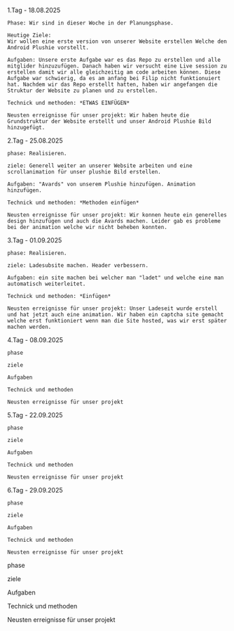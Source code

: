 1.Tag - 18.08.2025

    Phase: Wir sind in dieser Woche in der Planungsphase.

    Heutige Ziele:
    Wir wollen eine erste version von unserer Website erstellen Welche den Android Plushie vorstellt.

    Aufgaben: Unsere erste Aufgabe war es das Repo zu erstellen und alle mitglider hinzuzufügen. Danach haben wir versucht eine Live session zu erstellen damit wir alle gleichzeitig am code arbeiten können. Diese Aufgabe war schwierig, da es am anfang bei Filip nicht funktionuiert hat. Nachdem wir das Repo erstellt hatten, haben wir angefangen die Struktur der Website zu planen und zu erstellen.

    Technick und methoden: *ETWAS EINFÜGEN*

    Neusten erreignisse für unser projekt: Wir haben heute die Grundstruktur der Website erstellt und unser Android Plushie Bild hinzugefügt.

<!--Ideen
    Wir wollen unseren Plushie vorstellen und ihn "Advertisen". Wir wollen auch coole Effekte haben. -->

2.Tag - 25.08.2025

    phase: Realisieren.

    ziele: Generell weiter an unserer Website arbeiten und eine scrollanimation für unser plushie Bild erstellen.

    Aufgaben: "Avards" von unserem Plushie hinzufügen. Animation hinzufügen.

    Technick und methoden: *Methoden einfügen*

    Neusten erreignisse für unser projekt: Wir konnen heute ein generelles design hinzufügen und auch die Avards machen. Leider gab es probleme bei der animation welche wir nicht beheben konnten.

<!--Heute konnten wir uns alle mit GitHub verbinden und gemeinsam am Projekt   arbeiten.
    Tim hat sich um die Animationen mit JavaSkript gekümmert während Filip und Diego sich
    um die ganzen Html und CSS Sachen gekümmert.

    Probleme
    Tim konnte nicht herausfinden warum das einte Bild nicht aufhört nach oben zu gehen.
    Wir hatten sonst nur kleine Probleme welche wir in wenigen Minuten lösen konnten.


    Ideen
    Wir wollen, dass das Android Bild nach oben rechts geht, wenn wir nach unten scrollen.-->

3.Tag - 01.09.2025

    phase: Realisieren.

    ziele: Ladesubsite machen. Header verbessern.

    Aufgaben: ein site machen bei welcher man "ladet" und welche eine man automatisch weiterleitet.

    Technick und methoden: *Einfügen*

    Neusten erreignisse für unser projekt: Unser Ladeseit wurde erstell und hat jetzt auch eine animation. Wir haben ein captcha site gemacht welche erst funktioniert wenn man die Site hosted, was wir erst später machen werden.

<!--Wir sind in der Planung.
    Wir wollten heute unser plushie fixen und am intro arbeiten.
    Wir haben an sich keine genaue Technik benutzt
    Heute haben wir einen grossen Fortschritt gemacht. Wir haben es geschaft den Plushie richtig
    in den header zu bewegen, unsere loading page hat jetzt endlich richtige animationen und wir
    haben background bilder.

    Probleme
    Momentan haben wir keine richtigen Probleme und alles funktioniert


    Ideen
    Wenn Filip es schafft die Website zu hosten und sie Wöchentlich zu updaten könnten wir sie registrieren lassen
    und könnten dann ein captcha einbauen. Wir haben uns auch überlegt -->

4.Tag - 08.09.2025

    phase

    ziele

    Aufgaben

    Technick und methoden

    Neusten erreignisse für unser projekt

5.Tag - 22.09.2025

    phase

    ziele

    Aufgaben

    Technick und methoden

    Neusten erreignisse für unser projekt

6.Tag - 29.09.2025

    phase

    ziele

    Aufgaben

    Technick und methoden

    Neusten erreignisse für unser projekt

phase

ziele

Aufgaben

Technick und methoden

Neusten erreignisse für unser projekt
